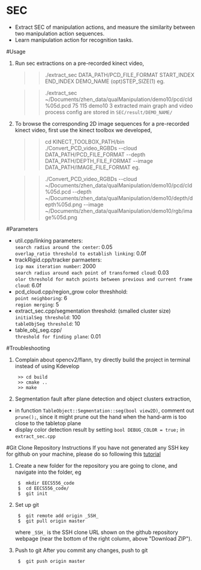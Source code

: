 SEC
===
 * Extract SEC of manipulation actions, and measure the similarity between two manipulation action sequences. 
 * Learn manipulation action for recognition tasks.

#Usage
1. Run sec extractions on a pre-recorded kinect video,

	>> ./extract_sec DATA_PATH/PCD_FILE_FORMAT START_INDEX END_INDEX DEMO_NAME (opt)STEP_SIZE(1)
   eg.
   
   	>> ./extract_sec ~/Documents/zhen_data/qualManipulation/demo10/pcd/cld%05d.pcd 75 115 demo10 3
   extracted main graph and video process config are stored in `SEC/result/DEMO_NAME/`
   
   
2. To browse the corresponding 2D image sequences for a pre-recorded kinect video, first use the kinect toolbox we developed,
	
	>> cd KINECT_TOOLBOX_PATH/bin
	>> ./Convert_PCD_video_RGBDs --cloud DATA_PATH/PCD_FILE_FORMAT --depth DATA_PATH/DEPTH_FILE_FORMAT --image DATA_PATH/IMAGE_FILE_FORMAT
   eg.

	>> ./Convert_PCD_video_RGBDs --cloud ~/Documents/zhen_data/qualManipulation/demo10/pcd/cld%05d.pcd --depth ~/Documents/zhen_data/qualManipulation/demo10/depth/depth%05d.png --image ~/Documents/zhen_data/qualManipulation/demo10/rgb/image%05d.png

#Parameters
 * util.cpp/linking parameters: <br /> 
`search radius around the center`: 0.05 <br /> 
`overlap_ratio threshold to establish linking`: 0.0f <br /> 
 * trackRigid.cpp/tracker parmaeters: <br /> 
`icp max iteration number`: 2000 <br /> 
`search radius around each point of transformed cloud`: 0.03 <br /> 
`olor threshold for match points between previous and current frame cloud`: 6.0f <br /> 
 * pcd_cloud.cpp/region_grow color threshhold: <br /> 
`point neighboring`: 6 <br /> 
`region merging`: 5 <br /> 
 * extract_sec.cpp/segmentation threshold: (smalled cluster size) <br /> 
`initialSeg threshold`: 100 <br /> 
`tableObjSeg threshold`: 10 <br /> 
 * table_obj_seg.cpp/ <br /> 
`threshold for finding plane`: 0.01 <br /> 

#Troubleshooting
1. Complain about opencv2/flann, try directly build the project in terminal instead of using Kdevelop

        >> cd build
        >> cmake ..
        >> make
2. Segmentation fault after plane detection and object clusters extraction, 
 * in function `TableObject::Segmentation::seg(bool view2D)`, comment out `prune();`, since it might prune out the hand when the hand-arm is too close to the tabletop plane
 * display color detection result by setting `bool DEBUG_COLOR = true;` in `extract_sec.cpp`

	

#Git Clone Repository Instructions
If you have not generated any SSH key for github on your machine, please do so following this [tutorial](https://help.github.com/articles/generating-ssh-keys)

1. Create a new folder for the repository you are going to clone, and navigate into the folder, eg

		$  mkdir EECS556_code
		$  cd EECS556_code/
		$  git init
2. Set up git
		
		$  git remote add origin _SSH_
		$  git pull origin master
	where `_SSH_` is the SSH clone URL shown on the github repository webpage (near the bottom of the right column, above "Download ZIP").
3. Push to git
	After you commit any changes, push to git

		$  git push origin master



